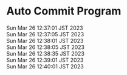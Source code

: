 # Auto Commit Program

Sun Mar 26 12:37:01 JST 2023 <br/>
Sun Mar 26 12:37:05 JST 2023 <br/>
Sun Mar 26 12:38:01 JST 2023 <br/>
Sun Mar 26 12:38:05 JST 2023 <br/>
Sun Mar 26 12:38:35 JST 2023 <br/>
Sun Mar 26 12:39:01 JST 2023 <br/>
Sun Mar 26 12:40:01 JST 2023 <br/>
